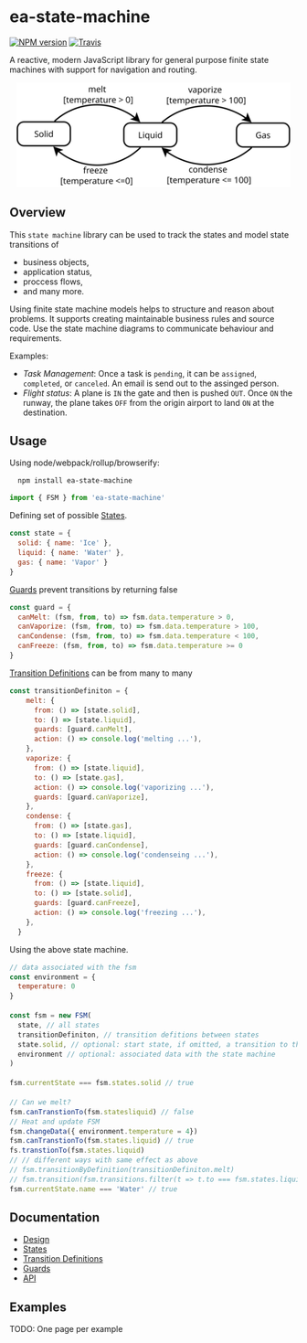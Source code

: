 # ea-state-machine
[![NPM version](https://img.shields.io/npm/v/ea-state-machine.svg)](https://www.npmjs.org/package/ea-state-machine)
[![Travis](https://img.shields.io/travis/eascientific/ea-state-machine/master.svg)](https://travis-ci.org/eascientific/ea-state-machine)

A reactive, modern JavaScript library for general purpose finite state machines with support for navigation and routing.

<p align="center">
  <img src="./doc/statemachine-matter.svg" width="480px">
</p>

## Overview

This `state machine` library can be used to track the states and model state transitions of 
  - business objects,
  - application status,
  - proccess flows,
  - and many more.

Using finite state machine models helps to structure and reason about problems. It supports creating maintainable business rules and source code.
Use the state machine diagrams to communicate behaviour and requirements.

Examples:
  - *Task Management*: Once a task is `pending`, it can be `assigned`, `completed`, or `canceled`. An email is send out to the assinged person.
  - *Flight status*: A plane is `IN` the gate and then is pushed `OUT`. Once `ON` the runway, the plane takes `OFF` from the origin airport to land `ON` at the destination.

## Usage

Using node/webpack/rollup/browserify:
```shell
  npm install ea-state-machine
```
```javascript
import { FSM } from 'ea-state-machine'
```
Defining set of possible [States](doc/documentation.md#states).
```javascript
const state = {
  solid: { name: 'Ice' },
  liquid: { name: 'Water' },
  gas: { name: 'Vapor' }
}
```
[Guards](doc/documentation.md#guards) prevent transitions by returning false
```javascript
const guard = {
  canMelt: (fsm, from, to) => fsm.data.temperature > 0,
  canVaporize: (fsm, from, to) => fsm.data.temperature > 100,
  canCondense: (fsm, from, to) => fsm.data.temperature < 100,
  canFreeze: (fsm, from, to) => fsm.data.temperature >= 0
}
```
[Transition Definitions](doc/documentation.md#transitions) can be from many to many
```javascript
const transitionDefiniton = {
    melt: {
      from: () => [state.solid],
      to: () => [state.liquid],
      guards: [guard.canMelt],
      action: () => console.log('melting ...'),
    },
    vaporize: {
      from: () => [state.liquid],
      to: () => [state.gas],
      action: () => console.log('vaporizing ...'),
      guards: [guard.canVaporize],
    },
    condense: {
      from: () => [state.gas],
      to: () => [state.liquid],
      guards: [guard.canCondense],
      action: () => console.log('condenseing ...'),
    },
    freeze: {
      from: () => [state.liquid],
      to: () => [state.solid],
      guards: [guard.canFreeze],
      action: () => console.log('freezing ...'),
    },
  }
```
Using the above state machine.
```js
// data associated with the fsm
const environment = { 
  temperature: 0 
}

const fsm = new FSM(
  state, // all states
  transitionDefiniton, // transition defitions between states
  state.solid, // optional: start state, if omitted, a transition to the first state needs to happen
  environment // optional: associated data with the state machine
)

fsm.currentState === fsm.states.solid // true

// Can we melt?
fsm.canTranstionTo(fsm.statesliquid) // false
// Heat and update FSM 
fsm.changeData({ environment.temperature = 4})
fsm.canTranstionTo(fsm.states.liquid) // true
fs.transtionTo(fsm.states.liquid)
// // different ways with same effect as above
// fsm.transitionByDefinition(transitionDefiniton.melt)
// fsm.transition(fsm.transitions.filter(t => t.to === fsm.states.liquid))
fsm.currentState.name === 'Water' // true
```

## Documentation

 - [Design](doc/documentation.md#design)
 - [States](doc/documentation.md#states)
 - [Transition Definitions](doc/documentation.md#transitions)
 - [Guards](doc/documentation.md#guards)
 - [API](http://ea-state-machine.eascientific.com/)

## Examples
TODO: One page per example

